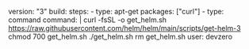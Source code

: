 version: "3"
build:
  steps:
    - type: apt-get
      packages: ["curl"]
    - type: command
      command: |
        curl -fsSL -o get_helm.sh https://raw.githubusercontent.com/helm/helm/main/scripts/get-helm-3
        chmod 700 get_helm.sh
        ./get_helm.sh
        rm get_helm.sh
      user: devzero
